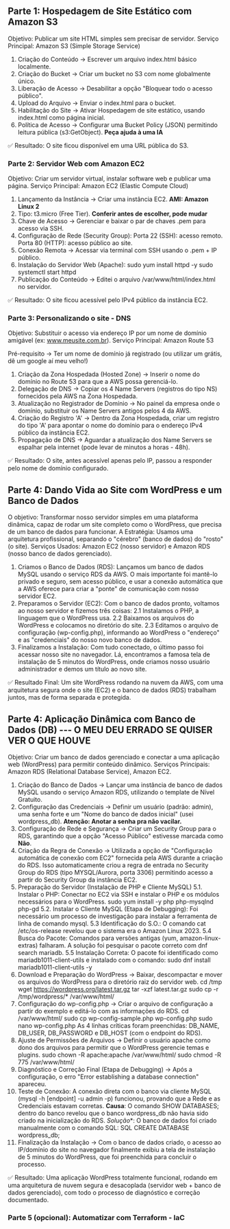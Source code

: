 ## Parte 1: Hospedagem de Site Estático com Amazon S3

Objetivo: Publicar um site HTML simples sem precisar de servidor.
Serviço Principal: Amazon S3 (Simple Storage Service)

1. Criação do Conteúdo → Escrever um arquivo index.html básico localmente.
2. Criação do Bucket → Criar um bucket no S3 com nome globalmente único.
3. Liberação de Acesso → Desabilitar a opção "Bloquear todo o acesso público".
4. Upload do Arquivo → Enviar o index.html para o bucket.
5. Habilitação do Site → Ativar Hospedagem de site estático, usando index.html como página inicial.
6. Política de Acesso → Configurar uma Bucket Policy (JSON) permitindo leitura pública (s3:GetObject). **Peça ajuda à uma IA**

✅ Resultado: O site ficou disponível em uma URL pública do S3.

### Parte 2: Servidor Web com Amazon EC2

Objetivo: Criar um servidor virtual, instalar software web e publicar uma página.
Serviço Principal: Amazon EC2 (Elastic Compute Cloud)

1. Lançamento da Instância → Criar uma instância EC2. **AMI: Amazon Linux 2**
2. Tipo: t3.micro (Free Tier). **Conferir antes de escolher, pode mudar**
3. Chave de Acesso → Gerenciar e baixar o par de chaves .pem para acesso via SSH.
4. Configuração de Rede (Security Group):
  Porta 22 (SSH): acesso remoto.
  Porta 80 (HTTP): acesso público ao site.
5. Conexão Remota → Acessar via terminal com SSH usando o .pem + IP público.
6. Instalação do Servidor Web (Apache):
	sudo yum install httpd -y
	sudo systemctl start httpd
7. Publicação do Conteúdo → Editei o arquivo /var/www/html/index.html no servidor.

✅ Resultado: O site ficou acessível pelo IPv4 público da instância EC2.

### Parte 3: Personalizando o site - DNS

Objetivo: Substituir o acesso via endereço IP por um nome de domínio amigável (ex: www.meusite.com.br).
Serviço Principal: Amazon Route 53

Pré-requisito → Ter um nome de domínio já registrado (ou utilizar um grátis, dê um google aí meu velho!)

1. Criação da Zona Hospedada (Hosted Zone) → Inserir o nome do domínio no Route 53 para que a AWS possa gerenciá-lo.
2. Delegação de DNS → Copiar os 4 Name Servers (registros do tipo NS) fornecidos pela AWS na Zona Hospedada.
3. Atualização no Registrador de Domínio → No painel da empresa onde o domínio, substituir os Name Servers antigos pelos 4 da AWS.
4. Criação do Registro 'A' → Dentro da Zona Hospedada, criar um registro do tipo 'A' para apontar o nome do domínio para o endereço IPv4 público da instância EC2.
5. Propagação de DNS → Aguardar a atualização dos Name Servers se espalhar pela internet (pode levar de minutos a horas - 48h).

✅ Resultado: O site, antes acessível apenas pelo IP, passou a responder pelo nome de domínio configurado.

## Parte 4: Dando Vida ao Site com WordPress e um Banco de Dados
O objetivo: Transformar nosso servidor simples em uma plataforma dinâmica, capaz de rodar um site completo como o WordPress, que precisa de um banco de dados para funcionar.
A Estratégia: Usamos uma arquitetura profissional, separando o "cérebro" (banco de dados) do "rosto" (o site).
Serviços Usados: Amazon EC2 (nosso servidor) e Amazon RDS (nosso banco de dados gerenciado).

1. Criamos o Banco de Dados (RDS): Lançamos um banco de dados MySQL usando o serviço RDS da AWS. O mais importante foi mantê-lo privado e seguro, sem acesso público, e usar a conexão automática que a AWS oferece para criar a "ponte" de comunicação com nosso servidor EC2.
2. Preparamos o Servidor (EC2): Com o banco de dados pronto, voltamos ao nosso servidor e fizemos três coisas:
	2.1 Instalamos o PHP, a linguagem que o WordPress usa.
	2.2 Baixamos os arquivos do WordPress e colocamos no diretório do site.
	2.3 Editamos o arquivo de configuração (wp-config.php), informando ao WordPress o "endereço" e as "credenciais" do nosso novo banco de dados.
3. Finalizamos a Instalação: Com tudo conectado, o último passo foi acessar nosso site no navegador. Lá, encontramos a famosa tela de instalação de 5 minutos do WordPress, onde criamos nosso usuário administrador e demos um título ao novo site.

✅ Resultado Final: Um site WordPress rodando na nuvem da AWS, com uma arquitetura segura onde o site (EC2) e o banco de dados (RDS) trabalham juntos, mas de forma separada e protegida.

## Parte 4: Aplicação Dinâmica com Banco de Dados (DB) --- O MEU DEU ERRADO SE QUISER VER O QUE HOUVE
Objetivo: Criar um banco de dados gerenciado e conectar a uma aplicação web (WordPress) para permitir conteúdo dinâmico.
Serviços Principais: Amazon RDS (Relational Database Service), Amazon EC2.

1. Criação do Banco de Dados → Lançar uma instância de banco de dados MySQL usando o serviço Amazon RDS, utilizando o template de Nível Gratuito.
2. Configuração das Credenciais → Definir um usuário (padrão: admin), uma senha forte e um "Nome do banco de dados inicial" (usei wordpress_db). **Atenção: Anotar a senha pra não vacilar.**
3. Configuração de Rede e Segurança → Criar um Security Group para o RDS, garantindo que a opção "Acesso Público" estivesse marcada como **Não**.
4. Criação da Regra de Conexão → Utilizada a opção de "Configuração automática de conexão com EC2" fornecida pela AWS durante a criação do RDS. Isso automaticamente criou a regra de entrada no Security Group do RDS (tipo MYSQL/Aurora, porta 3306) permitindo acesso a partir do Security Group da instância EC2.
5. Preparação do Servidor (Instalação de PHP e Cliente MySQL)
5.1. Instalar o PHP: Conectar no EC2 via SSH e instalar o PHP e os módulos necessários para o WordPress.
	sudo yum install -y php php-mysqlnd php-gd
5.2. Instalar o Cliente MySQL (Etapa de Debugging): Foi necessário um processo de investigação para instalar a ferramenta de linha de comando mysql.
5.3  Identificação do S.O.: O comando cat /etc/os-release revelou que o sistema era o Amazon Linux 2023.
5.4 Busca do Pacote: Comandos para versões antigas (yum, amazon-linux-extras) falharam. A solução foi pesquisar o pacote correto com dnf search mariadb.
5.5 Instalação Correta: O pacote foi identificado como mariadb1011-client-utils e instalado com o comando:
	sudo dnf install mariadb1011-client-utils -y
6. Download e Preparação do WordPress → Baixar, descompactar e mover os arquivos do WordPress para o diretório raiz do servidor web.
	cd /tmp
	wget https://wordpress.org/latest.tar.gz
	tar -xzf latest.tar.gz
	sudo cp -r /tmp/wordpress/* /var/www/html/
7. Configuração do wp-config.php → Criar o arquivo de configuração a partir do exemplo e editá-lo com as informações do RDS.
	cd /var/www/html/
	sudo cp wp-config-sample.php wp-config.php
	sudo nano wp-config.php 
	As 4 linhas críticas foram preenchidas: DB_NAME, DB_USER, DB_PASSWORD e DB_HOST (com o endpoint do RDS).
8. Ajuste de Permissões de Arquivos → Definir o usuário apache como dono dos arquivos para permitir que o WordPress gerencie temas e plugins.
	sudo chown -R apache:apache /var/www/html/
	sudo chmod -R 775 /var/www/html/
9. Diagnóstico e Correção Final (Etapa de Debugging) → Após a configuração, o erro "Error establishing a database connection" apareceu.
10. Teste de Conexão: A conexão direta com o banco via cliente MySQL (mysql -h [endpoint] -u admin -p) funcionou, provando que a Rede e as Credenciais estavam corretas.
**Causa**: O comando SHOW DATABASES; dentro do banco revelou que o banco wordpress_db não havia sido criado na inicialização do RDS.
*Solução**: O banco de dados foi criado manualmente com o comando SQL:
	SQL
	CREATE DATABASE wordpress_db;
11. Finalização da Instalação → Com o banco de dados criado, o acesso ao IP/domínio do site no navegador finalmente exibiu a tela de instalação de 5 minutos do WordPress, que foi preenchida para concluir o processo.

✅ Resultado: Uma aplicação WordPress totalmente funcional, rodando em uma arquitetura de nuvem segura e desacoplada (servidor web + banco de dados gerenciado), com todo o processo de diagnóstico e correção documentado.

### Parte 5 (opcional): Automatizar com Terraform - IaC

